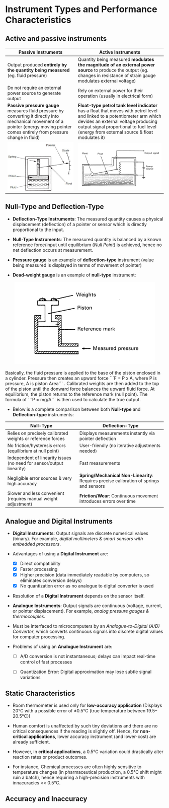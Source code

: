 # Instrument Types and Performance Characteristics

## Active and passive instruments
| Passive Instruments     | Active Instruments     |
| ----------------------- | ---------------------- |
| Output produced **entirely by the quantity being measured** (eg. fluid pressure) | Quantity being measured **modulates the magnitude of an external power source** to produce the output (eg. changes in resistance of strain gauge modulates external voltage) |
| Do not require an external power source to generate output | Rely on external power for their operation (usually in electrical form) |
| **Passive pressure gauge** measures fluid pressure by converting it directly into mechanical movement of a pointer (energy moving pointer comes entirely from pressure change in fluid) | **Float-type petrol tank level indicator** has a float that moves with petrol level and linked to a potentiometer arm which devides an external voltage producing output signal proportional to fuel level (energy from external source & float modulates it) |
| <img src="https://github.com/JoshuaOhYQ/BEEE/blob/615567045375a32dd5e899abc2ca1ae7e798c1c1/docs/ETL1023%20Instrumentation/Gauge1.png?raw=true" alt="Pressure Gauge"> | <img src="https://github.com/JoshuaOhYQ/BEEE/blob/615567045375a32dd5e899abc2ca1ae7e798c1c1/docs/ETL1023%20Instrumentation/float1.png?raw=true" alt="Float Petrol"> |


## Null-Type and Deflection-Type
- **Deflection-Type Instruments**: The measured quantity causes a physical displacement (deflection) of a pointer or sensor which is directly proportional to the input.

- **Null-Type Instruments**: The measured quantity is balanced by a known reference force/input until equilibrium (*Null Point*) is achieved, hence no net deflection occurs at measurement.

- **Pressure gauge** is an example of **deflection-type** instrument (value being measured is displayed in terms of movement of pointer)

- **Dead-weight gauge** is an example of **null-type** instrument: <br>
<div align="center">
  <img src="https://github.com/JoshuaOhYQ/BEEE/blob/327c446596f526e53f016b9dd0efafdc842bf9a1/docs/ETL1023%20Instrumentation/Dead1.png?raw=true" alt="Control System">
</div>
<br>
Basically, the fluid pressure is applied to the base of the piston enclosed in a cylinder. Pressure then creates an upward force ```F = P x A, where P is pressure, A is piston Area``` . Calibrated weights are then added to the top of the piston until the donward force balances the upward fluid force. At equilibrium, the piston returns to the reference mark (null point). The formula of ```P = mg/A``` is then used to calculate the true output. 


- Below is a complete comparison between both **Null-type** and **Deflection-type** instruments:

| **Null-Type** | **Deflection-Type** |
| ------------- | ------------------- |
| Relies on precisely calibrated weights or reference forces | Displays measurements instantly via pointer deflection |
| No friction/hysteresis errors (equilibrium at null point) | User-friendly (no iterative adjustments needed) |
| Independent of linearity issues (no need for sensor/output linearity) | Fast measurements |
| Negligible error sources & very high accuracy | **Spring/Mechanical Non-Linearity**: Requires precise calibration of springs and sensors |
| Slower and less convenient (requires manual weight adjustment) | **Friction/Wear**: Continuous movement introduces errors over time |


## Analogue and Digital Instruments
- **Digital Instruments**: Output signals are discrete numerical values (binary). For example, *digital multimeters & smart sensors with embedded processors*.

- Advantages of using a **Digital Instrument** are:  
  - [x] Direct compatibility  
  - [x] Faster processing  
  - [x] Higher precision (data immediately readable by computers, so eliminates conversion delays)  
  - [x] No quantization error as no analogue to digital converter is used

- Resolution of a **Digital Instrument** depends on the sensor itself.

- **Analogue Instruments**: Output signals are continuous (voltage, current, or pointer displacement). For example, *analog pressure gauges & thermocouples*.

- Must be interfaced to microcomputers by an *Analogue-to-Digital (A/D) Converter*, which converts continuous signals into discrete digital values for computer processing.

- Problems of using an **Analogue Instrument** are:  
  - [ ] A/D conversion is not instantaneous; delays can impact real-time control of fast processes  
  - [ ] Quantization Error: Digital approximation may lose subtle signal variations


## Static Characteristics 
- Room thermometer is used only for **low-accuracy application** (Displays 20°C with a possible error of ±0.5°C (true temperature between 19.5–20.5°C))

- Human comfort is unaffected by such tiny deviations and there are no critical consequences if the reading is slightly off. Hence, for **non-critical applications**, lower accuracy instrument (and lower-cost) are already sufficient. 

- However, in **critical applications**,  a 0.5°C variation could drastically alter reaction rates or product outcomes. 

- For instance, Chemical processes are often highly sensitive to temperature changes (in pharmaceutical production, a 0.5°C shift might ruin a batch), hence requiring a high-precision instruments with innacuracies << 0.5°C. 

## Accuracy and Inaccuracy

